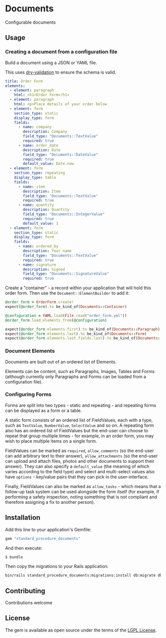 # Documents
Configurable documents

## Usage

### Creating a document from a configuration file 

Build a document using a JSON or YAML file.

This uses [dry-validation](https://dry-rb.org/gems/dry-validation/1.10/) to ensure the schema is valid.

```yaml
title: Order Form
elements:
  - element: paragraph
    html: <h1>Order Form</h1>
  - element: paragraph
    html: <p>Place details of your order below
  - element: form
    section_type: static
    display_type: form
    fields:
      - name: company
        description: Company
        field_type: "Documents::TextValue"
        required: true
      - name: order_date
        description: Date
        field_type: "Documents::DateValue"
        required: true
        default_value: Date.now 
  - element: form
    section_type: repeating
    display_type: table
    fields:
      - name: item
        description: Item
        field_type: "Documents::TextValue"
        required: true
      - name: quantity
        description: Quantity
        field_type: "Documents::IntegerValue"
        required: true
        default_value: 1
  - element: form
    section_type: static
    display_type: form
    fields:
      - name: ordered_by
        description: Your name
        field_type: "Documents::TextValue"
        required: true
      - name: signature
        description: Signed
        field_type: "Documents::SignatureValue"
        required: true
```

Create a "container" - a record within your application that will hold this order form.  Then use the `Document::ElementBuilder` to add it: 

```ruby
@order_form = OrderForm.create!
expect(@order_form).to be_kind_of(Documents::Container)

@configuration = YAML.load(File.read("order_form.yml"))
@order_form.load_elements_from(@configuration)

expect(@order_form.elements.first).to be_kind_of(Documents::Paragraph)
expect(@order_form.elements.last).to be_kind_of(Documents::Form)
expect(@order_form.elements.last.fields.last).to be_kind_of(Documents::SignatureValue)
```

### Document Elements

Documents are built out of an ordered list of Elements.  

Elements can be content, such as Paragraphs, Images, Tables and Forms (although currently only Paragraphs and Forms can be loaded from a configuration file).

### Configuring Forms

Forms are split into two types - static and repeating - and repeating forms can be displayed as a form or a table.  

A static form consists of an ordered list of FieldValues, each with a type, such as `TextValue`, `NumberValue`, `SelectValue` and so on. A repeating form also has an ordered list of FieldValues but the end-user can choose to repeat that group multiple times - for example, in an order form, you may wish to place multiple items on a single form.  

FieldValues can be marked as `required`, `allow_comments` (so the end-user can add arbitrary text to their answer), `allow_attachments` (so the end-user can upload and attach files, photos and other documents to support their answer).  They can also specify a `default_value` (the meaning of which varies according to the field type) and select and multi-select values also have `options` - key/value pairs that they can pick in the user-interface.  

Finally, FieldValues can also be marked as `allow_tasks` - which means that a follow-up task system can be used alongside the form itself (for example, if performing a safety inspection, noting something that is not compliant and therefore assigning a fix to another person).  

## Installation
Add this line to your application's Gemfile:

```ruby
gem "standard_procedure_documents"
```

And then execute:
```bash
$ bundle
```
Then copy the migrations to your Rails application:
```bash
bin/rails standard_procedure_documents:migrations:install db:migrate db:test:prepare
```

## Contributing
Contributions welcome

## License
The gem is available as open source under the terms of the [LGPL License](/LICENCE).
